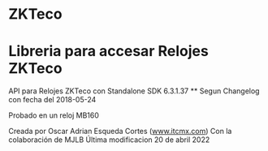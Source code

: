 # ZKTeco

# Libreria para accesar Relojes ZKTeco

API para Relojes ZKTeco con Standalone SDK 6.3.1.37                                                                      **
Segun Changelog con fecha del 2018-05-24

Probado en un reloj MB160

Creada por Oscar Adrian Esqueda Cortes (www.itcmx.com)
Con la colaboración de MJLB
Última modificacion 20 de abril 2022
